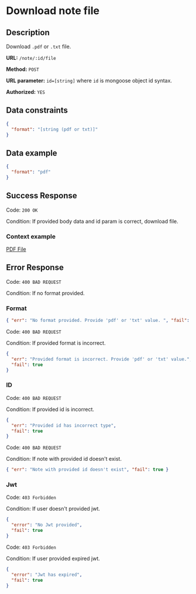 # Download note file

## Description

Download `.pdf` or `.txt` file.

<b>URL:</b> `/note/:id/file`

<b>Method:</b> `POST`

<b>URL parameter:</b> `id=[string]` where `id` is mongoose object id syntax.

<b>Authorized:</b> `YES`

## Data constraints

```json
{
  "format": "[string (pdf or txt)]"
}
```

## Data example

```json
{
  "format": "pdf"
}
```

## Success Response

Code: `200 OK`

Condition: If provided body data and id param is correct, download file.

### Context example

[PDF File](../../example/note.pdf)

## Error Response

Code: `400 BAD REQUEST`

Condition: If no format provided.

### Format

```json
{ "err": "No format provided. Provide 'pdf' or 'txt' value. ", "fail": true }
```

Code: `400 BAD REQUEST`

Condition: If provided format is incorrect.

```json
{
  "err": "Provided format is incorrect. Provide 'pdf' or 'txt' value.",
  "fail": true
}
```

### ID

Code: `400 BAD REQUEST`

Condition: If provided id is incorrect.

```json
{
  "err": "Provided id has incorrect type",
  "fail": true
}
```

Code: `400 BAD REQUEST`

Condition: If note with provided id doesn't exist.

```json
{ "err": "Note with provided id doesn't exist", "fail": true }
```

### Jwt

Code: `403 Forbidden`

Condition: If user doesn't provided jwt.

```json
{
  "error": "No Jwt provided",
  "fail": true
}
```

Code: `403 Forbidden`

Condition: If user provided expired jwt.

```json
{
  "error": "Jwt has expired",
  "fail": true
}
```
